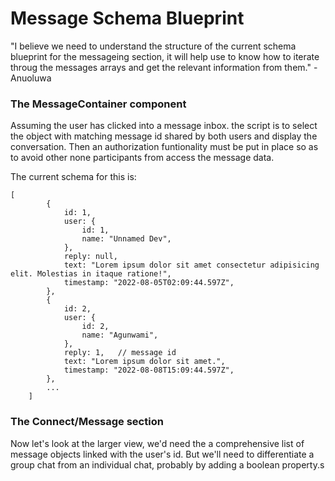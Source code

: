 # Message Schema Blueprint

"I believe we need to understand the structure of the current schema blueprint for the messageing section, it will help use to know how to iterate throug the messages arrays and get the relevant information from them." - Anuoluwa

### The MessageContainer component

Assuming the user has clicked into a message inbox. the script is to select the object with matching message id shared by both users and display the conversation. Then an authorization funtionality must be put in place so as to avoid other none participants from access the message data.

The current schema for this is:

```
[
        {
            id: 1,
            user: {
                id: 1,
                name: "Unnamed Dev",
            },
            reply: null,
            text: "Lorem ipsum dolor sit amet consectetur adipisicing elit. Molestias in itaque ratione!",
            timestamp: "2022-08-05T02:09:44.597Z",
        },
        {
            id: 2,
            user: {
                id: 2,
                name: "Agunwami",
            },
            reply: 1,   // message id
            text: "Lorem ipsum dolor sit amet.",
            timestamp: "2022-08-08T15:09:44.597Z",
        },
        ...
    ]
```

### The Connect/Message section

Now let's look at the larger view, we'd need the a comprehensive list of message objects linked with the user's id. But we'll need to differentiate a group chat from an individual chat, probably by adding a boolean property.s

```

```
